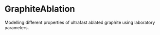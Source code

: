# GraphiteAblation
Modelling different properties of ultrafast ablated graphite using laboratory parameters.
